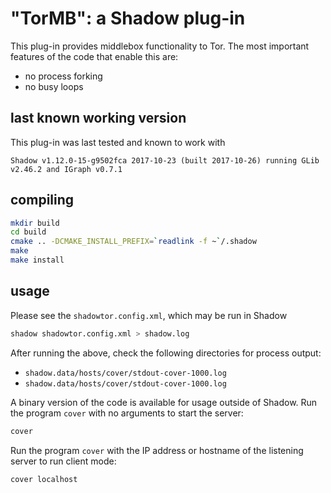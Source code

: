 "TorMB": a Shadow plug-in
=========================

This plug-in provides middlebox functionality to Tor.
The most important features of the code that enable this are:
 + no process forking
 + no busy loops


last known working version
--------------------------

This plug-in was last tested and known to work with

`Shadow v1.12.0-15-g9502fca 2017-10-23 (built 2017-10-26) running GLib v2.46.2 and IGraph v0.7.1`

compiling
---------
```bash
mkdir build
cd build
cmake .. -DCMAKE_INSTALL_PREFIX=`readlink -f ~`/.shadow
make
make install
```


usage
-----

Please see the `shadowtor.config.xml`, which may be run in Shadow

```bash
shadow shadowtor.config.xml > shadow.log
```

After running the above, check the following directories for process output:

  + `shadow.data/hosts/cover/stdout-cover-1000.log`
  + `shadow.data/hosts/cover/stdout-cover-1000.log`

A binary version of the code is available for usage outside of Shadow.
Run the program `cover` with no arguments to start the server:

```bash
cover
```

Run the program `cover` with the IP address or hostname of the listening
server to run client mode:

```bash
cover localhost
```
